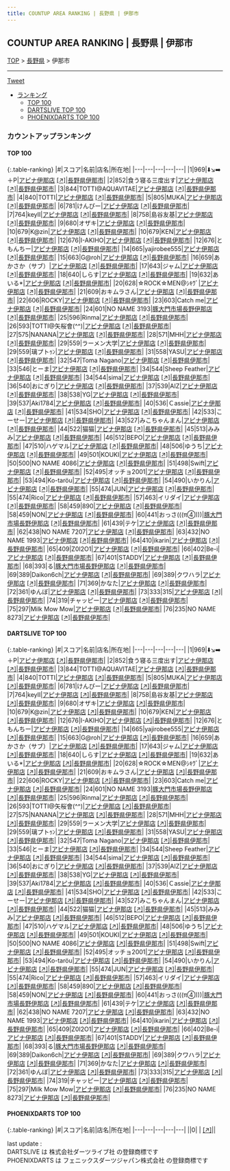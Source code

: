 ```yaml
---
title: COUNTUP AREA RANKING | 長野県 | 伊那市
---
```

## COUNTUP AREA RANKING | 長野県 | 伊那市

[TOP](/darts/rank/) > [長野県](/darts/rank/長野県/) > 伊那市

___

<a href="https://twitter.com/share?ref_src=twsrc%5Etfw" data-text="COUNTUP AREA RANKING | 長野県伊那市" class="twitter-share-button" data-hashtags="DARTSLIVE,PHOENIXDARTS,darts,ダーツ" data-show-count="false">Tweet</a>

* [ランキング](#カウントアップランキング)
    * [TOP 100](#top-100)
    * [DARTSLIVE TOP 100](#dartslive-top-100)
    * [PHOENIXDARTS TOP 100](#phoenixdarts-top-100)

### カウントアップランキング

#### TOP 100



{:.table-ranking}
|#|スコア|名前|店名|所在地|
|---|---|---|---|---|
|1|969|<span class="rank-name-dl">⬇️↘️➡️＋P</span>|<a href="/darts/rank/shops/b14f3f8d71c34fa228032249b44395af.html">アピナ伊那店</a> <a href="https://search.dartslive.com/jp/shop/b14f3f8d71c34fa228032249b44395af">[↗]</a>|<a href="/darts/rank/長野県/伊那市">長野県伊那市</a>|
|2|852|<span class="rank-name-dl">食う寝る三度出す</span>|<a href="/darts/rank/shops/b14f3f8d71c34fa228032249b44395af.html">アピナ伊那店</a> <a href="https://search.dartslive.com/jp/shop/b14f3f8d71c34fa228032249b44395af">[↗]</a>|<a href="/darts/rank/長野県/伊那市">長野県伊那市</a>|
|3|844|<span class="rank-name-dl">TOTTI@AQUAVITAE</span>|<a href="/darts/rank/shops/b14f3f8d71c34fa228032249b44395af.html">アピナ伊那店</a> <a href="https://search.dartslive.com/jp/shop/b14f3f8d71c34fa228032249b44395af">[↗]</a>|<a href="/darts/rank/長野県/伊那市">長野県伊那市</a>|
|4|840|<span class="rank-name-dl">TOTTI</span>|<a href="/darts/rank/shops/b14f3f8d71c34fa228032249b44395af.html">アピナ伊那店</a> <a href="https://search.dartslive.com/jp/shop/b14f3f8d71c34fa228032249b44395af">[↗]</a>|<a href="/darts/rank/長野県/伊那市">長野県伊那市</a>|
|5|805|<span class="rank-name-dl">MUKA</span>|<a href="/darts/rank/shops/b14f3f8d71c34fa228032249b44395af.html">アピナ伊那店</a> <a href="https://search.dartslive.com/jp/shop/b14f3f8d71c34fa228032249b44395af">[↗]</a>|<a href="/darts/rank/長野県/伊那市">長野県伊那市</a>|
|6|781|<span class="rank-name-dl">けんぴー</span>|<a href="/darts/rank/shops/b14f3f8d71c34fa228032249b44395af.html">アピナ伊那店</a> <a href="https://search.dartslive.com/jp/shop/b14f3f8d71c34fa228032249b44395af">[↗]</a>|<a href="/darts/rank/長野県/伊那市">長野県伊那市</a>|
|7|764|<span class="rank-name-dl">keyⅡ</span>|<a href="/darts/rank/shops/b14f3f8d71c34fa228032249b44395af.html">アピナ伊那店</a> <a href="https://search.dartslive.com/jp/shop/b14f3f8d71c34fa228032249b44395af">[↗]</a>|<a href="/darts/rank/長野県/伊那市">長野県伊那市</a>|
|8|758|<span class="rank-name-dl">島谷友基</span>|<a href="/darts/rank/shops/b14f3f8d71c34fa228032249b44395af.html">アピナ伊那店</a> <a href="https://search.dartslive.com/jp/shop/b14f3f8d71c34fa228032249b44395af">[↗]</a>|<a href="/darts/rank/長野県/伊那市">長野県伊那市</a>|
|9|680|<span class="rank-name-dl">オザキ</span>|<a href="/darts/rank/shops/b14f3f8d71c34fa228032249b44395af.html">アピナ伊那店</a> <a href="https://search.dartslive.com/jp/shop/b14f3f8d71c34fa228032249b44395af">[↗]</a>|<a href="/darts/rank/長野県/伊那市">長野県伊那市</a>|
|10|679|<span class="rank-name-dl">K@zin</span>|<a href="/darts/rank/shops/b14f3f8d71c34fa228032249b44395af.html">アピナ伊那店</a> <a href="https://search.dartslive.com/jp/shop/b14f3f8d71c34fa228032249b44395af">[↗]</a>|<a href="/darts/rank/長野県/伊那市">長野県伊那市</a>|
|10|679|<span class="rank-name-dl">KEN</span>|<a href="/darts/rank/shops/b14f3f8d71c34fa228032249b44395af.html">アピナ伊那店</a> <a href="https://search.dartslive.com/jp/shop/b14f3f8d71c34fa228032249b44395af">[↗]</a>|<a href="/darts/rank/長野県/伊那市">長野県伊那市</a>|
|12|676|<span class="rank-name-dl">I-AKIHO</span>|<a href="/darts/rank/shops/b14f3f8d71c34fa228032249b44395af.html">アピナ伊那店</a> <a href="https://search.dartslive.com/jp/shop/b14f3f8d71c34fa228032249b44395af">[↗]</a>|<a href="/darts/rank/長野県/伊那市">長野県伊那市</a>|
|12|676|<span class="rank-name-dl">ともんちー</span>|<a href="/darts/rank/shops/b14f3f8d71c34fa228032249b44395af.html">アピナ伊那店</a> <a href="https://search.dartslive.com/jp/shop/b14f3f8d71c34fa228032249b44395af">[↗]</a>|<a href="/darts/rank/長野県/伊那市">長野県伊那市</a>|
|14|665|<span class="rank-name-dl">yajirobee555</span>|<a href="/darts/rank/shops/b14f3f8d71c34fa228032249b44395af.html">アピナ伊那店</a> <a href="https://search.dartslive.com/jp/shop/b14f3f8d71c34fa228032249b44395af">[↗]</a>|<a href="/darts/rank/長野県/伊那市">長野県伊那市</a>|
|15|663|<span class="rank-name-dl">G@roh</span>|<a href="/darts/rank/shops/b14f3f8d71c34fa228032249b44395af.html">アピナ伊那店</a> <a href="https://search.dartslive.com/jp/shop/b14f3f8d71c34fa228032249b44395af">[↗]</a>|<a href="/darts/rank/長野県/伊那市">長野県伊那市</a>|
|16|659|<span class="rank-name-dl">あかさか（サブ）</span>|<a href="/darts/rank/shops/b14f3f8d71c34fa228032249b44395af.html">アピナ伊那店</a> <a href="https://search.dartslive.com/jp/shop/b14f3f8d71c34fa228032249b44395af">[↗]</a>|<a href="/darts/rank/長野県/伊那市">長野県伊那市</a>|
|17|643|<span class="rank-name-dl">ジャム</span>|<a href="/darts/rank/shops/b14f3f8d71c34fa228032249b44395af.html">アピナ伊那店</a> <a href="https://search.dartslive.com/jp/shop/b14f3f8d71c34fa228032249b44395af">[↗]</a>|<a href="/darts/rank/長野県/伊那市">長野県伊那市</a>|
|18|640|<span class="rank-name-dl">しらす</span>|<a href="/darts/rank/shops/b14f3f8d71c34fa228032249b44395af.html">アピナ伊那店</a> <a href="https://search.dartslive.com/jp/shop/b14f3f8d71c34fa228032249b44395af">[↗]</a>|<a href="/darts/rank/長野県/伊那市">長野県伊那市</a>|
|19|632|<span class="rank-name-dl">あいる*</span>|<a href="/darts/rank/shops/b14f3f8d71c34fa228032249b44395af.html">アピナ伊那店</a> <a href="https://search.dartslive.com/jp/shop/b14f3f8d71c34fa228032249b44395af">[↗]</a>|<a href="/darts/rank/長野県/伊那市">長野県伊那市</a>|
|20|628|<span class="rank-name-dl">☆ROCK☆MEN@ｼｷｳﾞ</span>|<a href="/darts/rank/shops/b14f3f8d71c34fa228032249b44395af.html">アピナ伊那店</a> <a href="https://search.dartslive.com/jp/shop/b14f3f8d71c34fa228032249b44395af">[↗]</a>|<a href="/darts/rank/長野県/伊那市">長野県伊那市</a>|
|21|609|<span class="rank-name-dl">おキムラさん</span>|<a href="/darts/rank/shops/b14f3f8d71c34fa228032249b44395af.html">アピナ伊那店</a> <a href="https://search.dartslive.com/jp/shop/b14f3f8d71c34fa228032249b44395af">[↗]</a>|<a href="/darts/rank/長野県/伊那市">長野県伊那市</a>|
|22|606|<span class="rank-name-dl">ROCKY</span>|<a href="/darts/rank/shops/b14f3f8d71c34fa228032249b44395af.html">アピナ伊那店</a> <a href="https://search.dartslive.com/jp/shop/b14f3f8d71c34fa228032249b44395af">[↗]</a>|<a href="/darts/rank/長野県/伊那市">長野県伊那市</a>|
|23|603|<span class="rank-name-dl">Catch me</span>|<a href="/darts/rank/shops/b14f3f8d71c34fa228032249b44395af.html">アピナ伊那店</a> <a href="https://search.dartslive.com/jp/shop/b14f3f8d71c34fa228032249b44395af">[↗]</a>|<a href="/darts/rank/長野県/伊那市">長野県伊那市</a>|
|24|601|<span class="rank-name-dl">NO NAME 3193</span>|<a href="/darts/rank/shops/67105a6add0825630d9b047a20a7ba1e.html">豚大門市場長野伊那店</a> <a href="https://search.dartslive.com/jp/shop/67105a6add0825630d9b047a20a7ba1e">[↗]</a>|<a href="/darts/rank/長野県/伊那市">長野県伊那市</a>|
|25|596|<span class="rank-name-dl">Rinma</span>|<a href="/darts/rank/shops/b14f3f8d71c34fa228032249b44395af.html">アピナ伊那店</a> <a href="https://search.dartslive.com/jp/shop/b14f3f8d71c34fa228032249b44395af">[↗]</a>|<a href="/darts/rank/長野県/伊那市">長野県伊那市</a>|
|26|593|<span class="rank-name-dl">TOTTI@矢桜會(^^)</span>|<a href="/darts/rank/shops/b14f3f8d71c34fa228032249b44395af.html">アピナ伊那店</a> <a href="https://search.dartslive.com/jp/shop/b14f3f8d71c34fa228032249b44395af">[↗]</a>|<a href="/darts/rank/長野県/伊那市">長野県伊那市</a>|
|27|575|<span class="rank-name-dl">NANANA</span>|<a href="/darts/rank/shops/b14f3f8d71c34fa228032249b44395af.html">アピナ伊那店</a> <a href="https://search.dartslive.com/jp/shop/b14f3f8d71c34fa228032249b44395af">[↗]</a>|<a href="/darts/rank/長野県/伊那市">長野県伊那市</a>|
|28|571|<span class="rank-name-dl">MHH</span>|<a href="/darts/rank/shops/b14f3f8d71c34fa228032249b44395af.html">アピナ伊那店</a> <a href="https://search.dartslive.com/jp/shop/b14f3f8d71c34fa228032249b44395af">[↗]</a>|<a href="/darts/rank/長野県/伊那市">長野県伊那市</a>|
|29|559|<span class="rank-name-dl">ラーメン大学</span>|<a href="/darts/rank/shops/b14f3f8d71c34fa228032249b44395af.html">アピナ伊那店</a> <a href="https://search.dartslive.com/jp/shop/b14f3f8d71c34fa228032249b44395af">[↗]</a>|<a href="/darts/rank/長野県/伊那市">長野県伊那市</a>|
|29|559|<span class="rank-name-dl">璃プトｩﾝ</span>|<a href="/darts/rank/shops/b14f3f8d71c34fa228032249b44395af.html">アピナ伊那店</a> <a href="https://search.dartslive.com/jp/shop/b14f3f8d71c34fa228032249b44395af">[↗]</a>|<a href="/darts/rank/長野県/伊那市">長野県伊那市</a>|
|31|558|<span class="rank-name-dl">YASU</span>|<a href="/darts/rank/shops/b14f3f8d71c34fa228032249b44395af.html">アピナ伊那店</a> <a href="https://search.dartslive.com/jp/shop/b14f3f8d71c34fa228032249b44395af">[↗]</a>|<a href="/darts/rank/長野県/伊那市">長野県伊那市</a>|
|32|547|<span class="rank-name-dl">Toma Nagano</span>|<a href="/darts/rank/shops/b14f3f8d71c34fa228032249b44395af.html">アピナ伊那店</a> <a href="https://search.dartslive.com/jp/shop/b14f3f8d71c34fa228032249b44395af">[↗]</a>|<a href="/darts/rank/長野県/伊那市">長野県伊那市</a>|
|33|546|<span class="rank-name-dl">とーま</span>|<a href="/darts/rank/shops/b14f3f8d71c34fa228032249b44395af.html">アピナ伊那店</a> <a href="https://search.dartslive.com/jp/shop/b14f3f8d71c34fa228032249b44395af">[↗]</a>|<a href="/darts/rank/長野県/伊那市">長野県伊那市</a>|
|34|544|<span class="rank-name-dl">Sheep Feather</span>|<a href="/darts/rank/shops/b14f3f8d71c34fa228032249b44395af.html">アピナ伊那店</a> <a href="https://search.dartslive.com/jp/shop/b14f3f8d71c34fa228032249b44395af">[↗]</a>|<a href="/darts/rank/長野県/伊那市">長野県伊那市</a>|
|34|544|<span class="rank-name-dl">sima</span>|<a href="/darts/rank/shops/b14f3f8d71c34fa228032249b44395af.html">アピナ伊那店</a> <a href="https://search.dartslive.com/jp/shop/b14f3f8d71c34fa228032249b44395af">[↗]</a>|<a href="/darts/rank/長野県/伊那市">長野県伊那市</a>|
|36|540|<span class="rank-name-dl">おにぎり</span>|<a href="/darts/rank/shops/b14f3f8d71c34fa228032249b44395af.html">アピナ伊那店</a> <a href="https://search.dartslive.com/jp/shop/b14f3f8d71c34fa228032249b44395af">[↗]</a>|<a href="/darts/rank/長野県/伊那市">長野県伊那市</a>|
|37|539|<span class="rank-name-dl">AIZ</span>|<a href="/darts/rank/shops/b14f3f8d71c34fa228032249b44395af.html">アピナ伊那店</a> <a href="https://search.dartslive.com/jp/shop/b14f3f8d71c34fa228032249b44395af">[↗]</a>|<a href="/darts/rank/長野県/伊那市">長野県伊那市</a>|
|38|538|<span class="rank-name-dl">YG</span>|<a href="/darts/rank/shops/b14f3f8d71c34fa228032249b44395af.html">アピナ伊那店</a> <a href="https://search.dartslive.com/jp/shop/b14f3f8d71c34fa228032249b44395af">[↗]</a>|<a href="/darts/rank/長野県/伊那市">長野県伊那市</a>|
|39|537|<span class="rank-name-dl">Aki1784</span>|<a href="/darts/rank/shops/b14f3f8d71c34fa228032249b44395af.html">アピナ伊那店</a> <a href="https://search.dartslive.com/jp/shop/b14f3f8d71c34fa228032249b44395af">[↗]</a>|<a href="/darts/rank/長野県/伊那市">長野県伊那市</a>|
|40|536|<span class="rank-name-dl">Ｃassie</span>|<a href="/darts/rank/shops/b14f3f8d71c34fa228032249b44395af.html">アピナ伊那店</a> <a href="https://search.dartslive.com/jp/shop/b14f3f8d71c34fa228032249b44395af">[↗]</a>|<a href="/darts/rank/長野県/伊那市">長野県伊那市</a>|
|41|534|<span class="rank-name-dl">SHO</span>|<a href="/darts/rank/shops/b14f3f8d71c34fa228032249b44395af.html">アピナ伊那店</a> <a href="https://search.dartslive.com/jp/shop/b14f3f8d71c34fa228032249b44395af">[↗]</a>|<a href="/darts/rank/長野県/伊那市">長野県伊那市</a>|
|42|533|<span class="rank-name-dl">こーせー</span>|<a href="/darts/rank/shops/b14f3f8d71c34fa228032249b44395af.html">アピナ伊那店</a> <a href="https://search.dartslive.com/jp/shop/b14f3f8d71c34fa228032249b44395af">[↗]</a>|<a href="/darts/rank/長野県/伊那市">長野県伊那市</a>|
|43|527|<span class="rank-name-dl">みこちゃんまん</span>|<a href="/darts/rank/shops/b14f3f8d71c34fa228032249b44395af.html">アピナ伊那店</a> <a href="https://search.dartslive.com/jp/shop/b14f3f8d71c34fa228032249b44395af">[↗]</a>|<a href="/darts/rank/長野県/伊那市">長野県伊那市</a>|
|44|522|<span class="rank-name-dl">猫猫</span>|<a href="/darts/rank/shops/b14f3f8d71c34fa228032249b44395af.html">アピナ伊那店</a> <a href="https://search.dartslive.com/jp/shop/b14f3f8d71c34fa228032249b44395af">[↗]</a>|<a href="/darts/rank/長野県/伊那市">長野県伊那市</a>|
|45|513|<span class="rank-name-dl">みみみ</span>|<a href="/darts/rank/shops/b14f3f8d71c34fa228032249b44395af.html">アピナ伊那店</a> <a href="https://search.dartslive.com/jp/shop/b14f3f8d71c34fa228032249b44395af">[↗]</a>|<a href="/darts/rank/長野県/伊那市">長野県伊那市</a>|
|46|512|<span class="rank-name-dl">BEPO</span>|<a href="/darts/rank/shops/b14f3f8d71c34fa228032249b44395af.html">アピナ伊那店</a> <a href="https://search.dartslive.com/jp/shop/b14f3f8d71c34fa228032249b44395af">[↗]</a>|<a href="/darts/rank/長野県/伊那市">長野県伊那市</a>|
|47|510|<span class="rank-name-dl">ハゲマル</span>|<a href="/darts/rank/shops/b14f3f8d71c34fa228032249b44395af.html">アピナ伊那店</a> <a href="https://search.dartslive.com/jp/shop/b14f3f8d71c34fa228032249b44395af">[↗]</a>|<a href="/darts/rank/長野県/伊那市">長野県伊那市</a>|
|48|506|<span class="rank-name-dl">ゆうち</span>|<a href="/darts/rank/shops/b14f3f8d71c34fa228032249b44395af.html">アピナ伊那店</a> <a href="https://search.dartslive.com/jp/shop/b14f3f8d71c34fa228032249b44395af">[↗]</a>|<a href="/darts/rank/長野県/伊那市">長野県伊那市</a>|
|49|501|<span class="rank-name-dl">KOUKI</span>|<a href="/darts/rank/shops/b14f3f8d71c34fa228032249b44395af.html">アピナ伊那店</a> <a href="https://search.dartslive.com/jp/shop/b14f3f8d71c34fa228032249b44395af">[↗]</a>|<a href="/darts/rank/長野県/伊那市">長野県伊那市</a>|
|50|500|<span class="rank-name-dl">NO NAME 4086</span>|<a href="/darts/rank/shops/b14f3f8d71c34fa228032249b44395af.html">アピナ伊那店</a> <a href="https://search.dartslive.com/jp/shop/b14f3f8d71c34fa228032249b44395af">[↗]</a>|<a href="/darts/rank/長野県/伊那市">長野県伊那市</a>|
|51|498|<span class="rank-name-dl">Swift</span>|<a href="/darts/rank/shops/b14f3f8d71c34fa228032249b44395af.html">アピナ伊那店</a> <a href="https://search.dartslive.com/jp/shop/b14f3f8d71c34fa228032249b44395af">[↗]</a>|<a href="/darts/rank/長野県/伊那市">長野県伊那市</a>|
|52|495|<span class="rank-name-dl">オッチョ2001</span>|<a href="/darts/rank/shops/b14f3f8d71c34fa228032249b44395af.html">アピナ伊那店</a> <a href="https://search.dartslive.com/jp/shop/b14f3f8d71c34fa228032249b44395af">[↗]</a>|<a href="/darts/rank/長野県/伊那市">長野県伊那市</a>|
|53|494|<span class="rank-name-dl">Ko-taröu</span>|<a href="/darts/rank/shops/b14f3f8d71c34fa228032249b44395af.html">アピナ伊那店</a> <a href="https://search.dartslive.com/jp/shop/b14f3f8d71c34fa228032249b44395af">[↗]</a>|<a href="/darts/rank/長野県/伊那市">長野県伊那市</a>|
|54|490|<span class="rank-name-dl">いかりん</span>|<a href="/darts/rank/shops/b14f3f8d71c34fa228032249b44395af.html">アピナ伊那店</a> <a href="https://search.dartslive.com/jp/shop/b14f3f8d71c34fa228032249b44395af">[↗]</a>|<a href="/darts/rank/長野県/伊那市">長野県伊那市</a>|
|55|474|<span class="rank-name-dl">JUN</span>|<a href="/darts/rank/shops/b14f3f8d71c34fa228032249b44395af.html">アピナ伊那店</a> <a href="https://search.dartslive.com/jp/shop/b14f3f8d71c34fa228032249b44395af">[↗]</a>|<a href="/darts/rank/長野県/伊那市">長野県伊那市</a>|
|55|474|<span class="rank-name-dl">Rico</span>|<a href="/darts/rank/shops/b14f3f8d71c34fa228032249b44395af.html">アピナ伊那店</a> <a href="https://search.dartslive.com/jp/shop/b14f3f8d71c34fa228032249b44395af">[↗]</a>|<a href="/darts/rank/長野県/伊那市">長野県伊那市</a>|
|57|463|<span class="rank-name-dl">イリダイ</span>|<a href="/darts/rank/shops/b14f3f8d71c34fa228032249b44395af.html">アピナ伊那店</a> <a href="https://search.dartslive.com/jp/shop/b14f3f8d71c34fa228032249b44395af">[↗]</a>|<a href="/darts/rank/長野県/伊那市">長野県伊那市</a>|
|58|459|<span class="rank-name-dl">890</span>|<a href="/darts/rank/shops/b14f3f8d71c34fa228032249b44395af.html">アピナ伊那店</a> <a href="https://search.dartslive.com/jp/shop/b14f3f8d71c34fa228032249b44395af">[↗]</a>|<a href="/darts/rank/長野県/伊那市">長野県伊那市</a>|
|58|459|<span class="rank-name-dl">NON</span>|<a href="/darts/rank/shops/b14f3f8d71c34fa228032249b44395af.html">アピナ伊那店</a> <a href="https://search.dartslive.com/jp/shop/b14f3f8d71c34fa228032249b44395af">[↗]</a>|<a href="/darts/rank/長野県/伊那市">長野県伊那市</a>|
|60|441|<span class="rank-name-dl">おっさ(((π④)))</span>|<a href="/darts/rank/shops/67105a6add0825630d9b047a20a7ba1e.html">豚大門市場長野伊那店</a> <a href="https://search.dartslive.com/jp/shop/67105a6add0825630d9b047a20a7ba1e">[↗]</a>|<a href="/darts/rank/長野県/伊那市">長野県伊那市</a>|
|61|439|<span class="rank-name-dl">テケ</span>|<a href="/darts/rank/shops/b14f3f8d71c34fa228032249b44395af.html">アピナ伊那店</a> <a href="https://search.dartslive.com/jp/shop/b14f3f8d71c34fa228032249b44395af">[↗]</a>|<a href="/darts/rank/長野県/伊那市">長野県伊那市</a>|
|62|438|<span class="rank-name-dl">NO NAME 7207</span>|<a href="/darts/rank/shops/b14f3f8d71c34fa228032249b44395af.html">アピナ伊那店</a> <a href="https://search.dartslive.com/jp/shop/b14f3f8d71c34fa228032249b44395af">[↗]</a>|<a href="/darts/rank/長野県/伊那市">長野県伊那市</a>|
|63|432|<span class="rank-name-dl">NO NAME 1993</span>|<a href="/darts/rank/shops/b14f3f8d71c34fa228032249b44395af.html">アピナ伊那店</a> <a href="https://search.dartslive.com/jp/shop/b14f3f8d71c34fa228032249b44395af">[↗]</a>|<a href="/darts/rank/長野県/伊那市">長野県伊那市</a>|
|64|410|<span class="rank-name-dl">ikarin</span>|<a href="/darts/rank/shops/b14f3f8d71c34fa228032249b44395af.html">アピナ伊那店</a> <a href="https://search.dartslive.com/jp/shop/b14f3f8d71c34fa228032249b44395af">[↗]</a>|<a href="/darts/rank/長野県/伊那市">長野県伊那市</a>|
|65|409|<span class="rank-name-dl">Z0I2O1</span>|<a href="/darts/rank/shops/b14f3f8d71c34fa228032249b44395af.html">アピナ伊那店</a> <a href="https://search.dartslive.com/jp/shop/b14f3f8d71c34fa228032249b44395af">[↗]</a>|<a href="/darts/rank/長野県/伊那市">長野県伊那市</a>|
|66|402|<span class="rank-name-dl">Be-i</span>|<a href="/darts/rank/shops/b14f3f8d71c34fa228032249b44395af.html">アピナ伊那店</a> <a href="https://search.dartslive.com/jp/shop/b14f3f8d71c34fa228032249b44395af">[↗]</a>|<a href="/darts/rank/長野県/伊那市">長野県伊那市</a>|
|67|401|<span class="rank-name-dl">STADDY</span>|<a href="/darts/rank/shops/b14f3f8d71c34fa228032249b44395af.html">アピナ伊那店</a> <a href="https://search.dartslive.com/jp/shop/b14f3f8d71c34fa228032249b44395af">[↗]</a>|<a href="/darts/rank/長野県/伊那市">長野県伊那市</a>|
|68|393|<span class="rank-name-dl">る</span>|<a href="/darts/rank/shops/67105a6add0825630d9b047a20a7ba1e.html">豚大門市場長野伊那店</a> <a href="https://search.dartslive.com/jp/shop/67105a6add0825630d9b047a20a7ba1e">[↗]</a>|<a href="/darts/rank/長野県/伊那市">長野県伊那市</a>|
|69|389|<span class="rank-name-dl">Daikon6ch</span>|<a href="/darts/rank/shops/b14f3f8d71c34fa228032249b44395af.html">アピナ伊那店</a> <a href="https://search.dartslive.com/jp/shop/b14f3f8d71c34fa228032249b44395af">[↗]</a>|<a href="/darts/rank/長野県/伊那市">長野県伊那市</a>|
|69|389|<span class="rank-name-dl">クワハラ</span>|<a href="/darts/rank/shops/b14f3f8d71c34fa228032249b44395af.html">アピナ伊那店</a> <a href="https://search.dartslive.com/jp/shop/b14f3f8d71c34fa228032249b44395af">[↗]</a>|<a href="/darts/rank/長野県/伊那市">長野県伊那市</a>|
|71|369|<span class="rank-name-dl">かなた</span>|<a href="/darts/rank/shops/b14f3f8d71c34fa228032249b44395af.html">アピナ伊那店</a> <a href="https://search.dartslive.com/jp/shop/b14f3f8d71c34fa228032249b44395af">[↗]</a>|<a href="/darts/rank/長野県/伊那市">長野県伊那市</a>|
|72|361|<span class="rank-name-dl">ゆんぼ</span>|<a href="/darts/rank/shops/b14f3f8d71c34fa228032249b44395af.html">アピナ伊那店</a> <a href="https://search.dartslive.com/jp/shop/b14f3f8d71c34fa228032249b44395af">[↗]</a>|<a href="/darts/rank/長野県/伊那市">長野県伊那市</a>|
|73|333|<span class="rank-name-dl">315</span>|<a href="/darts/rank/shops/b14f3f8d71c34fa228032249b44395af.html">アピナ伊那店</a> <a href="https://search.dartslive.com/jp/shop/b14f3f8d71c34fa228032249b44395af">[↗]</a>|<a href="/darts/rank/長野県/伊那市">長野県伊那市</a>|
|74|319|<span class="rank-name-dl">チャッピー</span>|<a href="/darts/rank/shops/b14f3f8d71c34fa228032249b44395af.html">アピナ伊那店</a> <a href="https://search.dartslive.com/jp/shop/b14f3f8d71c34fa228032249b44395af">[↗]</a>|<a href="/darts/rank/長野県/伊那市">長野県伊那市</a>|
|75|297|<span class="rank-name-dl">Milk Mow Mow</span>|<a href="/darts/rank/shops/b14f3f8d71c34fa228032249b44395af.html">アピナ伊那店</a> <a href="https://search.dartslive.com/jp/shop/b14f3f8d71c34fa228032249b44395af">[↗]</a>|<a href="/darts/rank/長野県/伊那市">長野県伊那市</a>|
|76|235|<span class="rank-name-dl">NO NAME 8273</span>|<a href="/darts/rank/shops/b14f3f8d71c34fa228032249b44395af.html">アピナ伊那店</a> <a href="https://search.dartslive.com/jp/shop/b14f3f8d71c34fa228032249b44395af">[↗]</a>|<a href="/darts/rank/長野県/伊那市">長野県伊那市</a>|


#### DARTSLIVE TOP 100



{:.table-ranking}
|#|スコア|名前|店名|所在地|
|---|---|---|---|---|
|1|969|<span class="rank-name-dl">⬇️↘️➡️＋P</span>|<a href="/darts/rank/shops/b14f3f8d71c34fa228032249b44395af.html">アピナ伊那店</a> <a href="https://search.dartslive.com/jp/shop/b14f3f8d71c34fa228032249b44395af">[↗]</a>|<a href="/darts/rank/長野県/伊那市">長野県伊那市</a>|
|2|852|<span class="rank-name-dl">食う寝る三度出す</span>|<a href="/darts/rank/shops/b14f3f8d71c34fa228032249b44395af.html">アピナ伊那店</a> <a href="https://search.dartslive.com/jp/shop/b14f3f8d71c34fa228032249b44395af">[↗]</a>|<a href="/darts/rank/長野県/伊那市">長野県伊那市</a>|
|3|844|<span class="rank-name-dl">TOTTI@AQUAVITAE</span>|<a href="/darts/rank/shops/b14f3f8d71c34fa228032249b44395af.html">アピナ伊那店</a> <a href="https://search.dartslive.com/jp/shop/b14f3f8d71c34fa228032249b44395af">[↗]</a>|<a href="/darts/rank/長野県/伊那市">長野県伊那市</a>|
|4|840|<span class="rank-name-dl">TOTTI</span>|<a href="/darts/rank/shops/b14f3f8d71c34fa228032249b44395af.html">アピナ伊那店</a> <a href="https://search.dartslive.com/jp/shop/b14f3f8d71c34fa228032249b44395af">[↗]</a>|<a href="/darts/rank/長野県/伊那市">長野県伊那市</a>|
|5|805|<span class="rank-name-dl">MUKA</span>|<a href="/darts/rank/shops/b14f3f8d71c34fa228032249b44395af.html">アピナ伊那店</a> <a href="https://search.dartslive.com/jp/shop/b14f3f8d71c34fa228032249b44395af">[↗]</a>|<a href="/darts/rank/長野県/伊那市">長野県伊那市</a>|
|6|781|<span class="rank-name-dl">けんぴー</span>|<a href="/darts/rank/shops/b14f3f8d71c34fa228032249b44395af.html">アピナ伊那店</a> <a href="https://search.dartslive.com/jp/shop/b14f3f8d71c34fa228032249b44395af">[↗]</a>|<a href="/darts/rank/長野県/伊那市">長野県伊那市</a>|
|7|764|<span class="rank-name-dl">keyⅡ</span>|<a href="/darts/rank/shops/b14f3f8d71c34fa228032249b44395af.html">アピナ伊那店</a> <a href="https://search.dartslive.com/jp/shop/b14f3f8d71c34fa228032249b44395af">[↗]</a>|<a href="/darts/rank/長野県/伊那市">長野県伊那市</a>|
|8|758|<span class="rank-name-dl">島谷友基</span>|<a href="/darts/rank/shops/b14f3f8d71c34fa228032249b44395af.html">アピナ伊那店</a> <a href="https://search.dartslive.com/jp/shop/b14f3f8d71c34fa228032249b44395af">[↗]</a>|<a href="/darts/rank/長野県/伊那市">長野県伊那市</a>|
|9|680|<span class="rank-name-dl">オザキ</span>|<a href="/darts/rank/shops/b14f3f8d71c34fa228032249b44395af.html">アピナ伊那店</a> <a href="https://search.dartslive.com/jp/shop/b14f3f8d71c34fa228032249b44395af">[↗]</a>|<a href="/darts/rank/長野県/伊那市">長野県伊那市</a>|
|10|679|<span class="rank-name-dl">K@zin</span>|<a href="/darts/rank/shops/b14f3f8d71c34fa228032249b44395af.html">アピナ伊那店</a> <a href="https://search.dartslive.com/jp/shop/b14f3f8d71c34fa228032249b44395af">[↗]</a>|<a href="/darts/rank/長野県/伊那市">長野県伊那市</a>|
|10|679|<span class="rank-name-dl">KEN</span>|<a href="/darts/rank/shops/b14f3f8d71c34fa228032249b44395af.html">アピナ伊那店</a> <a href="https://search.dartslive.com/jp/shop/b14f3f8d71c34fa228032249b44395af">[↗]</a>|<a href="/darts/rank/長野県/伊那市">長野県伊那市</a>|
|12|676|<span class="rank-name-dl">I-AKIHO</span>|<a href="/darts/rank/shops/b14f3f8d71c34fa228032249b44395af.html">アピナ伊那店</a> <a href="https://search.dartslive.com/jp/shop/b14f3f8d71c34fa228032249b44395af">[↗]</a>|<a href="/darts/rank/長野県/伊那市">長野県伊那市</a>|
|12|676|<span class="rank-name-dl">ともんちー</span>|<a href="/darts/rank/shops/b14f3f8d71c34fa228032249b44395af.html">アピナ伊那店</a> <a href="https://search.dartslive.com/jp/shop/b14f3f8d71c34fa228032249b44395af">[↗]</a>|<a href="/darts/rank/長野県/伊那市">長野県伊那市</a>|
|14|665|<span class="rank-name-dl">yajirobee555</span>|<a href="/darts/rank/shops/b14f3f8d71c34fa228032249b44395af.html">アピナ伊那店</a> <a href="https://search.dartslive.com/jp/shop/b14f3f8d71c34fa228032249b44395af">[↗]</a>|<a href="/darts/rank/長野県/伊那市">長野県伊那市</a>|
|15|663|<span class="rank-name-dl">G@roh</span>|<a href="/darts/rank/shops/b14f3f8d71c34fa228032249b44395af.html">アピナ伊那店</a> <a href="https://search.dartslive.com/jp/shop/b14f3f8d71c34fa228032249b44395af">[↗]</a>|<a href="/darts/rank/長野県/伊那市">長野県伊那市</a>|
|16|659|<span class="rank-name-dl">あかさか（サブ）</span>|<a href="/darts/rank/shops/b14f3f8d71c34fa228032249b44395af.html">アピナ伊那店</a> <a href="https://search.dartslive.com/jp/shop/b14f3f8d71c34fa228032249b44395af">[↗]</a>|<a href="/darts/rank/長野県/伊那市">長野県伊那市</a>|
|17|643|<span class="rank-name-dl">ジャム</span>|<a href="/darts/rank/shops/b14f3f8d71c34fa228032249b44395af.html">アピナ伊那店</a> <a href="https://search.dartslive.com/jp/shop/b14f3f8d71c34fa228032249b44395af">[↗]</a>|<a href="/darts/rank/長野県/伊那市">長野県伊那市</a>|
|18|640|<span class="rank-name-dl">しらす</span>|<a href="/darts/rank/shops/b14f3f8d71c34fa228032249b44395af.html">アピナ伊那店</a> <a href="https://search.dartslive.com/jp/shop/b14f3f8d71c34fa228032249b44395af">[↗]</a>|<a href="/darts/rank/長野県/伊那市">長野県伊那市</a>|
|19|632|<span class="rank-name-dl">あいる*</span>|<a href="/darts/rank/shops/b14f3f8d71c34fa228032249b44395af.html">アピナ伊那店</a> <a href="https://search.dartslive.com/jp/shop/b14f3f8d71c34fa228032249b44395af">[↗]</a>|<a href="/darts/rank/長野県/伊那市">長野県伊那市</a>|
|20|628|<span class="rank-name-dl">☆ROCK☆MEN@ｼｷｳﾞ</span>|<a href="/darts/rank/shops/b14f3f8d71c34fa228032249b44395af.html">アピナ伊那店</a> <a href="https://search.dartslive.com/jp/shop/b14f3f8d71c34fa228032249b44395af">[↗]</a>|<a href="/darts/rank/長野県/伊那市">長野県伊那市</a>|
|21|609|<span class="rank-name-dl">おキムラさん</span>|<a href="/darts/rank/shops/b14f3f8d71c34fa228032249b44395af.html">アピナ伊那店</a> <a href="https://search.dartslive.com/jp/shop/b14f3f8d71c34fa228032249b44395af">[↗]</a>|<a href="/darts/rank/長野県/伊那市">長野県伊那市</a>|
|22|606|<span class="rank-name-dl">ROCKY</span>|<a href="/darts/rank/shops/b14f3f8d71c34fa228032249b44395af.html">アピナ伊那店</a> <a href="https://search.dartslive.com/jp/shop/b14f3f8d71c34fa228032249b44395af">[↗]</a>|<a href="/darts/rank/長野県/伊那市">長野県伊那市</a>|
|23|603|<span class="rank-name-dl">Catch me</span>|<a href="/darts/rank/shops/b14f3f8d71c34fa228032249b44395af.html">アピナ伊那店</a> <a href="https://search.dartslive.com/jp/shop/b14f3f8d71c34fa228032249b44395af">[↗]</a>|<a href="/darts/rank/長野県/伊那市">長野県伊那市</a>|
|24|601|<span class="rank-name-dl">NO NAME 3193</span>|<a href="/darts/rank/shops/67105a6add0825630d9b047a20a7ba1e.html">豚大門市場長野伊那店</a> <a href="https://search.dartslive.com/jp/shop/67105a6add0825630d9b047a20a7ba1e">[↗]</a>|<a href="/darts/rank/長野県/伊那市">長野県伊那市</a>|
|25|596|<span class="rank-name-dl">Rinma</span>|<a href="/darts/rank/shops/b14f3f8d71c34fa228032249b44395af.html">アピナ伊那店</a> <a href="https://search.dartslive.com/jp/shop/b14f3f8d71c34fa228032249b44395af">[↗]</a>|<a href="/darts/rank/長野県/伊那市">長野県伊那市</a>|
|26|593|<span class="rank-name-dl">TOTTI@矢桜會(^^)</span>|<a href="/darts/rank/shops/b14f3f8d71c34fa228032249b44395af.html">アピナ伊那店</a> <a href="https://search.dartslive.com/jp/shop/b14f3f8d71c34fa228032249b44395af">[↗]</a>|<a href="/darts/rank/長野県/伊那市">長野県伊那市</a>|
|27|575|<span class="rank-name-dl">NANANA</span>|<a href="/darts/rank/shops/b14f3f8d71c34fa228032249b44395af.html">アピナ伊那店</a> <a href="https://search.dartslive.com/jp/shop/b14f3f8d71c34fa228032249b44395af">[↗]</a>|<a href="/darts/rank/長野県/伊那市">長野県伊那市</a>|
|28|571|<span class="rank-name-dl">MHH</span>|<a href="/darts/rank/shops/b14f3f8d71c34fa228032249b44395af.html">アピナ伊那店</a> <a href="https://search.dartslive.com/jp/shop/b14f3f8d71c34fa228032249b44395af">[↗]</a>|<a href="/darts/rank/長野県/伊那市">長野県伊那市</a>|
|29|559|<span class="rank-name-dl">ラーメン大学</span>|<a href="/darts/rank/shops/b14f3f8d71c34fa228032249b44395af.html">アピナ伊那店</a> <a href="https://search.dartslive.com/jp/shop/b14f3f8d71c34fa228032249b44395af">[↗]</a>|<a href="/darts/rank/長野県/伊那市">長野県伊那市</a>|
|29|559|<span class="rank-name-dl">璃プトｩﾝ</span>|<a href="/darts/rank/shops/b14f3f8d71c34fa228032249b44395af.html">アピナ伊那店</a> <a href="https://search.dartslive.com/jp/shop/b14f3f8d71c34fa228032249b44395af">[↗]</a>|<a href="/darts/rank/長野県/伊那市">長野県伊那市</a>|
|31|558|<span class="rank-name-dl">YASU</span>|<a href="/darts/rank/shops/b14f3f8d71c34fa228032249b44395af.html">アピナ伊那店</a> <a href="https://search.dartslive.com/jp/shop/b14f3f8d71c34fa228032249b44395af">[↗]</a>|<a href="/darts/rank/長野県/伊那市">長野県伊那市</a>|
|32|547|<span class="rank-name-dl">Toma Nagano</span>|<a href="/darts/rank/shops/b14f3f8d71c34fa228032249b44395af.html">アピナ伊那店</a> <a href="https://search.dartslive.com/jp/shop/b14f3f8d71c34fa228032249b44395af">[↗]</a>|<a href="/darts/rank/長野県/伊那市">長野県伊那市</a>|
|33|546|<span class="rank-name-dl">とーま</span>|<a href="/darts/rank/shops/b14f3f8d71c34fa228032249b44395af.html">アピナ伊那店</a> <a href="https://search.dartslive.com/jp/shop/b14f3f8d71c34fa228032249b44395af">[↗]</a>|<a href="/darts/rank/長野県/伊那市">長野県伊那市</a>|
|34|544|<span class="rank-name-dl">Sheep Feather</span>|<a href="/darts/rank/shops/b14f3f8d71c34fa228032249b44395af.html">アピナ伊那店</a> <a href="https://search.dartslive.com/jp/shop/b14f3f8d71c34fa228032249b44395af">[↗]</a>|<a href="/darts/rank/長野県/伊那市">長野県伊那市</a>|
|34|544|<span class="rank-name-dl">sima</span>|<a href="/darts/rank/shops/b14f3f8d71c34fa228032249b44395af.html">アピナ伊那店</a> <a href="https://search.dartslive.com/jp/shop/b14f3f8d71c34fa228032249b44395af">[↗]</a>|<a href="/darts/rank/長野県/伊那市">長野県伊那市</a>|
|36|540|<span class="rank-name-dl">おにぎり</span>|<a href="/darts/rank/shops/b14f3f8d71c34fa228032249b44395af.html">アピナ伊那店</a> <a href="https://search.dartslive.com/jp/shop/b14f3f8d71c34fa228032249b44395af">[↗]</a>|<a href="/darts/rank/長野県/伊那市">長野県伊那市</a>|
|37|539|<span class="rank-name-dl">AIZ</span>|<a href="/darts/rank/shops/b14f3f8d71c34fa228032249b44395af.html">アピナ伊那店</a> <a href="https://search.dartslive.com/jp/shop/b14f3f8d71c34fa228032249b44395af">[↗]</a>|<a href="/darts/rank/長野県/伊那市">長野県伊那市</a>|
|38|538|<span class="rank-name-dl">YG</span>|<a href="/darts/rank/shops/b14f3f8d71c34fa228032249b44395af.html">アピナ伊那店</a> <a href="https://search.dartslive.com/jp/shop/b14f3f8d71c34fa228032249b44395af">[↗]</a>|<a href="/darts/rank/長野県/伊那市">長野県伊那市</a>|
|39|537|<span class="rank-name-dl">Aki1784</span>|<a href="/darts/rank/shops/b14f3f8d71c34fa228032249b44395af.html">アピナ伊那店</a> <a href="https://search.dartslive.com/jp/shop/b14f3f8d71c34fa228032249b44395af">[↗]</a>|<a href="/darts/rank/長野県/伊那市">長野県伊那市</a>|
|40|536|<span class="rank-name-dl">Ｃassie</span>|<a href="/darts/rank/shops/b14f3f8d71c34fa228032249b44395af.html">アピナ伊那店</a> <a href="https://search.dartslive.com/jp/shop/b14f3f8d71c34fa228032249b44395af">[↗]</a>|<a href="/darts/rank/長野県/伊那市">長野県伊那市</a>|
|41|534|<span class="rank-name-dl">SHO</span>|<a href="/darts/rank/shops/b14f3f8d71c34fa228032249b44395af.html">アピナ伊那店</a> <a href="https://search.dartslive.com/jp/shop/b14f3f8d71c34fa228032249b44395af">[↗]</a>|<a href="/darts/rank/長野県/伊那市">長野県伊那市</a>|
|42|533|<span class="rank-name-dl">こーせー</span>|<a href="/darts/rank/shops/b14f3f8d71c34fa228032249b44395af.html">アピナ伊那店</a> <a href="https://search.dartslive.com/jp/shop/b14f3f8d71c34fa228032249b44395af">[↗]</a>|<a href="/darts/rank/長野県/伊那市">長野県伊那市</a>|
|43|527|<span class="rank-name-dl">みこちゃんまん</span>|<a href="/darts/rank/shops/b14f3f8d71c34fa228032249b44395af.html">アピナ伊那店</a> <a href="https://search.dartslive.com/jp/shop/b14f3f8d71c34fa228032249b44395af">[↗]</a>|<a href="/darts/rank/長野県/伊那市">長野県伊那市</a>|
|44|522|<span class="rank-name-dl">猫猫</span>|<a href="/darts/rank/shops/b14f3f8d71c34fa228032249b44395af.html">アピナ伊那店</a> <a href="https://search.dartslive.com/jp/shop/b14f3f8d71c34fa228032249b44395af">[↗]</a>|<a href="/darts/rank/長野県/伊那市">長野県伊那市</a>|
|45|513|<span class="rank-name-dl">みみみ</span>|<a href="/darts/rank/shops/b14f3f8d71c34fa228032249b44395af.html">アピナ伊那店</a> <a href="https://search.dartslive.com/jp/shop/b14f3f8d71c34fa228032249b44395af">[↗]</a>|<a href="/darts/rank/長野県/伊那市">長野県伊那市</a>|
|46|512|<span class="rank-name-dl">BEPO</span>|<a href="/darts/rank/shops/b14f3f8d71c34fa228032249b44395af.html">アピナ伊那店</a> <a href="https://search.dartslive.com/jp/shop/b14f3f8d71c34fa228032249b44395af">[↗]</a>|<a href="/darts/rank/長野県/伊那市">長野県伊那市</a>|
|47|510|<span class="rank-name-dl">ハゲマル</span>|<a href="/darts/rank/shops/b14f3f8d71c34fa228032249b44395af.html">アピナ伊那店</a> <a href="https://search.dartslive.com/jp/shop/b14f3f8d71c34fa228032249b44395af">[↗]</a>|<a href="/darts/rank/長野県/伊那市">長野県伊那市</a>|
|48|506|<span class="rank-name-dl">ゆうち</span>|<a href="/darts/rank/shops/b14f3f8d71c34fa228032249b44395af.html">アピナ伊那店</a> <a href="https://search.dartslive.com/jp/shop/b14f3f8d71c34fa228032249b44395af">[↗]</a>|<a href="/darts/rank/長野県/伊那市">長野県伊那市</a>|
|49|501|<span class="rank-name-dl">KOUKI</span>|<a href="/darts/rank/shops/b14f3f8d71c34fa228032249b44395af.html">アピナ伊那店</a> <a href="https://search.dartslive.com/jp/shop/b14f3f8d71c34fa228032249b44395af">[↗]</a>|<a href="/darts/rank/長野県/伊那市">長野県伊那市</a>|
|50|500|<span class="rank-name-dl">NO NAME 4086</span>|<a href="/darts/rank/shops/b14f3f8d71c34fa228032249b44395af.html">アピナ伊那店</a> <a href="https://search.dartslive.com/jp/shop/b14f3f8d71c34fa228032249b44395af">[↗]</a>|<a href="/darts/rank/長野県/伊那市">長野県伊那市</a>|
|51|498|<span class="rank-name-dl">Swift</span>|<a href="/darts/rank/shops/b14f3f8d71c34fa228032249b44395af.html">アピナ伊那店</a> <a href="https://search.dartslive.com/jp/shop/b14f3f8d71c34fa228032249b44395af">[↗]</a>|<a href="/darts/rank/長野県/伊那市">長野県伊那市</a>|
|52|495|<span class="rank-name-dl">オッチョ2001</span>|<a href="/darts/rank/shops/b14f3f8d71c34fa228032249b44395af.html">アピナ伊那店</a> <a href="https://search.dartslive.com/jp/shop/b14f3f8d71c34fa228032249b44395af">[↗]</a>|<a href="/darts/rank/長野県/伊那市">長野県伊那市</a>|
|53|494|<span class="rank-name-dl">Ko-taröu</span>|<a href="/darts/rank/shops/b14f3f8d71c34fa228032249b44395af.html">アピナ伊那店</a> <a href="https://search.dartslive.com/jp/shop/b14f3f8d71c34fa228032249b44395af">[↗]</a>|<a href="/darts/rank/長野県/伊那市">長野県伊那市</a>|
|54|490|<span class="rank-name-dl">いかりん</span>|<a href="/darts/rank/shops/b14f3f8d71c34fa228032249b44395af.html">アピナ伊那店</a> <a href="https://search.dartslive.com/jp/shop/b14f3f8d71c34fa228032249b44395af">[↗]</a>|<a href="/darts/rank/長野県/伊那市">長野県伊那市</a>|
|55|474|<span class="rank-name-dl">JUN</span>|<a href="/darts/rank/shops/b14f3f8d71c34fa228032249b44395af.html">アピナ伊那店</a> <a href="https://search.dartslive.com/jp/shop/b14f3f8d71c34fa228032249b44395af">[↗]</a>|<a href="/darts/rank/長野県/伊那市">長野県伊那市</a>|
|55|474|<span class="rank-name-dl">Rico</span>|<a href="/darts/rank/shops/b14f3f8d71c34fa228032249b44395af.html">アピナ伊那店</a> <a href="https://search.dartslive.com/jp/shop/b14f3f8d71c34fa228032249b44395af">[↗]</a>|<a href="/darts/rank/長野県/伊那市">長野県伊那市</a>|
|57|463|<span class="rank-name-dl">イリダイ</span>|<a href="/darts/rank/shops/b14f3f8d71c34fa228032249b44395af.html">アピナ伊那店</a> <a href="https://search.dartslive.com/jp/shop/b14f3f8d71c34fa228032249b44395af">[↗]</a>|<a href="/darts/rank/長野県/伊那市">長野県伊那市</a>|
|58|459|<span class="rank-name-dl">890</span>|<a href="/darts/rank/shops/b14f3f8d71c34fa228032249b44395af.html">アピナ伊那店</a> <a href="https://search.dartslive.com/jp/shop/b14f3f8d71c34fa228032249b44395af">[↗]</a>|<a href="/darts/rank/長野県/伊那市">長野県伊那市</a>|
|58|459|<span class="rank-name-dl">NON</span>|<a href="/darts/rank/shops/b14f3f8d71c34fa228032249b44395af.html">アピナ伊那店</a> <a href="https://search.dartslive.com/jp/shop/b14f3f8d71c34fa228032249b44395af">[↗]</a>|<a href="/darts/rank/長野県/伊那市">長野県伊那市</a>|
|60|441|<span class="rank-name-dl">おっさ(((π④)))</span>|<a href="/darts/rank/shops/67105a6add0825630d9b047a20a7ba1e.html">豚大門市場長野伊那店</a> <a href="https://search.dartslive.com/jp/shop/67105a6add0825630d9b047a20a7ba1e">[↗]</a>|<a href="/darts/rank/長野県/伊那市">長野県伊那市</a>|
|61|439|<span class="rank-name-dl">テケ</span>|<a href="/darts/rank/shops/b14f3f8d71c34fa228032249b44395af.html">アピナ伊那店</a> <a href="https://search.dartslive.com/jp/shop/b14f3f8d71c34fa228032249b44395af">[↗]</a>|<a href="/darts/rank/長野県/伊那市">長野県伊那市</a>|
|62|438|<span class="rank-name-dl">NO NAME 7207</span>|<a href="/darts/rank/shops/b14f3f8d71c34fa228032249b44395af.html">アピナ伊那店</a> <a href="https://search.dartslive.com/jp/shop/b14f3f8d71c34fa228032249b44395af">[↗]</a>|<a href="/darts/rank/長野県/伊那市">長野県伊那市</a>|
|63|432|<span class="rank-name-dl">NO NAME 1993</span>|<a href="/darts/rank/shops/b14f3f8d71c34fa228032249b44395af.html">アピナ伊那店</a> <a href="https://search.dartslive.com/jp/shop/b14f3f8d71c34fa228032249b44395af">[↗]</a>|<a href="/darts/rank/長野県/伊那市">長野県伊那市</a>|
|64|410|<span class="rank-name-dl">ikarin</span>|<a href="/darts/rank/shops/b14f3f8d71c34fa228032249b44395af.html">アピナ伊那店</a> <a href="https://search.dartslive.com/jp/shop/b14f3f8d71c34fa228032249b44395af">[↗]</a>|<a href="/darts/rank/長野県/伊那市">長野県伊那市</a>|
|65|409|<span class="rank-name-dl">Z0I2O1</span>|<a href="/darts/rank/shops/b14f3f8d71c34fa228032249b44395af.html">アピナ伊那店</a> <a href="https://search.dartslive.com/jp/shop/b14f3f8d71c34fa228032249b44395af">[↗]</a>|<a href="/darts/rank/長野県/伊那市">長野県伊那市</a>|
|66|402|<span class="rank-name-dl">Be-i</span>|<a href="/darts/rank/shops/b14f3f8d71c34fa228032249b44395af.html">アピナ伊那店</a> <a href="https://search.dartslive.com/jp/shop/b14f3f8d71c34fa228032249b44395af">[↗]</a>|<a href="/darts/rank/長野県/伊那市">長野県伊那市</a>|
|67|401|<span class="rank-name-dl">STADDY</span>|<a href="/darts/rank/shops/b14f3f8d71c34fa228032249b44395af.html">アピナ伊那店</a> <a href="https://search.dartslive.com/jp/shop/b14f3f8d71c34fa228032249b44395af">[↗]</a>|<a href="/darts/rank/長野県/伊那市">長野県伊那市</a>|
|68|393|<span class="rank-name-dl">る</span>|<a href="/darts/rank/shops/67105a6add0825630d9b047a20a7ba1e.html">豚大門市場長野伊那店</a> <a href="https://search.dartslive.com/jp/shop/67105a6add0825630d9b047a20a7ba1e">[↗]</a>|<a href="/darts/rank/長野県/伊那市">長野県伊那市</a>|
|69|389|<span class="rank-name-dl">Daikon6ch</span>|<a href="/darts/rank/shops/b14f3f8d71c34fa228032249b44395af.html">アピナ伊那店</a> <a href="https://search.dartslive.com/jp/shop/b14f3f8d71c34fa228032249b44395af">[↗]</a>|<a href="/darts/rank/長野県/伊那市">長野県伊那市</a>|
|69|389|<span class="rank-name-dl">クワハラ</span>|<a href="/darts/rank/shops/b14f3f8d71c34fa228032249b44395af.html">アピナ伊那店</a> <a href="https://search.dartslive.com/jp/shop/b14f3f8d71c34fa228032249b44395af">[↗]</a>|<a href="/darts/rank/長野県/伊那市">長野県伊那市</a>|
|71|369|<span class="rank-name-dl">かなた</span>|<a href="/darts/rank/shops/b14f3f8d71c34fa228032249b44395af.html">アピナ伊那店</a> <a href="https://search.dartslive.com/jp/shop/b14f3f8d71c34fa228032249b44395af">[↗]</a>|<a href="/darts/rank/長野県/伊那市">長野県伊那市</a>|
|72|361|<span class="rank-name-dl">ゆんぼ</span>|<a href="/darts/rank/shops/b14f3f8d71c34fa228032249b44395af.html">アピナ伊那店</a> <a href="https://search.dartslive.com/jp/shop/b14f3f8d71c34fa228032249b44395af">[↗]</a>|<a href="/darts/rank/長野県/伊那市">長野県伊那市</a>|
|73|333|<span class="rank-name-dl">315</span>|<a href="/darts/rank/shops/b14f3f8d71c34fa228032249b44395af.html">アピナ伊那店</a> <a href="https://search.dartslive.com/jp/shop/b14f3f8d71c34fa228032249b44395af">[↗]</a>|<a href="/darts/rank/長野県/伊那市">長野県伊那市</a>|
|74|319|<span class="rank-name-dl">チャッピー</span>|<a href="/darts/rank/shops/b14f3f8d71c34fa228032249b44395af.html">アピナ伊那店</a> <a href="https://search.dartslive.com/jp/shop/b14f3f8d71c34fa228032249b44395af">[↗]</a>|<a href="/darts/rank/長野県/伊那市">長野県伊那市</a>|
|75|297|<span class="rank-name-dl">Milk Mow Mow</span>|<a href="/darts/rank/shops/b14f3f8d71c34fa228032249b44395af.html">アピナ伊那店</a> <a href="https://search.dartslive.com/jp/shop/b14f3f8d71c34fa228032249b44395af">[↗]</a>|<a href="/darts/rank/長野県/伊那市">長野県伊那市</a>|
|76|235|<span class="rank-name-dl">NO NAME 8273</span>|<a href="/darts/rank/shops/b14f3f8d71c34fa228032249b44395af.html">アピナ伊那店</a> <a href="https://search.dartslive.com/jp/shop/b14f3f8d71c34fa228032249b44395af">[↗]</a>|<a href="/darts/rank/長野県/伊那市">長野県伊那市</a>|


#### PHOENIXDARTS TOP 100



{:.table-ranking}
|#|スコア|名前|店名|所在地|
|---|---|---|---|---|
||0|<span class="rank-name-dl"> </span>|<a href="/darts/rank/shops/.html"></a> <a href="">[↗]</a>|<a href="/darts/rank//"></a>|


<div class="footer border-top border-gray-light mt-5 pt-3 text-right text-gray">
    last update : <span style="font-weight: italic" id="foot_last_modified"></span><br />
    DARTSLIVE は 株式会社ダーツライブ社 の登録商標です<br />
    PHOENIXDARTS は フェニックスダーツジャパン株式会社 の登録商標です<br />
</div>

<script src="https://cdnjs.cloudflare.com/ajax/libs/jquery.tablesorter/2.31.3/js/jquery.tablesorter.min.js" integrity="sha512-qzgd5cYSZcosqpzpn7zF2ZId8f/8CHmFKZ8j7mU4OUXTNRd5g+ZHBPsgKEwoqxCtdQvExE5LprwwPAgoicguNg==" crossorigin="anonymous" referrerpolicy="no-referrer"></script>
<link rel="stylesheet" href="https://cdnjs.cloudflare.com/ajax/libs/jquery.tablesorter/2.31.3/css/theme.default.min.css" integrity="sha512-wghhOJkjQX0Lh3NSWvNKeZ0ZpNn+SPVXX1Qyc9OCaogADktxrBiBdKGDoqVUOyhStvMBmJQ8ZdMHiR3wuEq8+w==" crossorigin="anonymous" referrerpolicy="no-referrer" />
<script>
$(function() {
    $(".table-ranking").tablesorter({sortList:[[0, 0]]});
    $("#foot_last_modified").text(formatDate(new Date(document.lastModified), 'yyyy-MM-dd HH:mm:ss'));
});
</script>

<script async src="https://platform.twitter.com/widgets.js" charset="utf-8"></script>